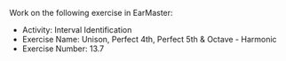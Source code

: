 Work on the following exercise in EarMaster:
- Activity: Interval Identification
- Exercise Name: Unison, Perfect 4th, Perfect 5th & Octave - Harmonic
- Exercise Number: 13.7
